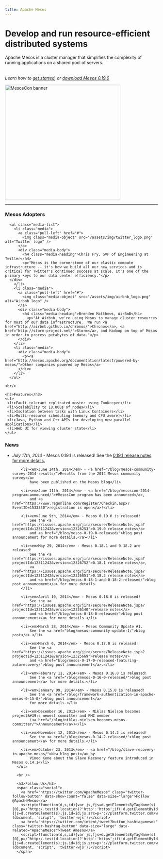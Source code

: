 ```yaml
---
title: Apache Mesos
---
```


<div class="container-fluid homepage jumbotron">
	<div class="row">
	  <div class="col-md-7 nopadding">
	    <h1>Develop and run resource-efficient distributed systems</h1>
	    <p class="lead">Apache Mesos is a cluster manager that simplifies the complexity of running applications on a shared pool of servers.<br /><br /><br /><em>Learn how to <a href="/gettingstarted/">get started</a>, or <a href="/downloads/">download Mesos 0.19.0</a></em></p>
	  </div>
	  <div class="col-md-5">
            <a href="http://events.linuxfoundation.org/events/mesoscon/"><img src="/assets/img/mesoscon-banner-small.png" style="width: 380px" alt="MesosCon banner" /></a>
	  </div>
	</div>
</div>

<hr>

<!-- lowersection -->
<div class="row">
  <div class="col-md-7">
    <h3>Mesos Adopters</h3>

      <ul class="media-list">
        <li class="media">
          <a class="pull-left" href="#">
            <img class="media-object" src="/assets/img/twitter_logo.png" alt="Twitter logo" />
          </a>
          <div class="media-body">
            <h4 class="media-heading">Chris Fry, SVP of Engineering at Twitter</h4>
            <p>"Mesos is the cornerstone of our elastic compute infrastructure -- it's how we build all our new services and is critical for Twitter's continued success at scale. It's one of the primary keys to our data center efficiency."</p>
	  </div>
        </li>
        <li class="media">
          <a class="pull-left" href="#">
            <img class="media-object" src="/assets/img/airbnb_logo.png" alt="Airbnb logo" />
          </a>
          <div class="media-body">
            <h4 class="media-heading">Brenden Matthews, AirBnB</h4>
              <p>"At Airbnb, we're using Mesos to manage cluster resources for most of our data infrastructure.  We run <a href="http://airbnb.github.io/chronos/">Chronos</a>, <a href="http://storm-project.net/">Storm</a>, and Hadoop on top of Mesos in order to process petabytes of data."</p>
          </div>
        </li>
        <li class="media">
          <div class="media-body">
            <p><a href="http://mesos.apache.org/documentation/latest/powered-by-mesos/">Other companies powered by Mesos</a>
          </div>
        </li>
      </ul>

    <br/>

    <h3>Features</h3>
    <ul>
     <li>Fault-tolerant replicated master using ZooKeeper</li>
     <li>Scalability to 10,000s of nodes</li>
     <li>Isolation between tasks with Linux Containers</li>
     <li>Multi-resource scheduling (memory and CPU aware)</li>
     <li>Java, Python and C++ APIs for developing new parallel applications</li>
     <li>Web UI for viewing cluster state</li>
    </ul>
  </div>
  <div class="col-md-5">
    <h3>News</h3>
      <ul>
        <li><em>July 17th, 2014</em> - Mesos 0.19.1 is released!
            See the <a href="https://issues.apache.org/jira/secure/ReleaseNote.jspa?projectId=12311242&version=12327173">0.19.1 release notes for more details.</a></li>
        
        <li><em>June 24th, 2014</em> - <a href="/blog/mesos-community-survey-2014-results/">Results from the 2014 Mesos community survey</a>
            have been published on the Mesos blog</li>

        <li><em>June 11th, 2014</em> - <a href="/blog/mesoscon-2014-program-announced/">#MesosCon program has been announced</a>,
            and <a href="https://www.regonline.com/Register/Checkin.aspx?EventID=1533330">registration is open</a>!</li>
				
        <li><em>June 9th, 2014</em> - Mesos 0.19.0 is released!
            See the <a href="https://issues.apache.org/jira/secure/ReleaseNote.jspa?projectId=12311242&version=12326253">0.19.0 release notes</a>
            and <a href="/blog/mesos-0-19-0-released/">blog post announcement for more details.</a></li>
        
        <li><em>May 29, 2014</em> - Mesos 0.18.1 and 0.18.2 are released!
            See the <a href="https://issues.apache.org/jira/secure/ReleaseNote.jspa?projectId=12311242&version=12326752">0.18.1 release notes</a>,
            <a href="https://issues.apache.org/jira/secure/ReleaseNote.jspa?projectId=12311242&version=12326851">0.18.2 release notes</a>
            and <a href="/blog/mesos-0-18-1-and-0-18-2-released/">blog post announcement</a> for more details.
        </li>
        
        <li><em>April 10, 2014</em> - Mesos 0.18.0 is released!
            See the <a href="https://issues.apache.org/jira/secure/ReleaseNote.jspa?projectId=12311242&version=12326140">release notes</a>
            and <a href="/blog/mesos-0-18-0-released/">blog post announcement</a> for more details.</li>
        
        <li><em>March 28, 2014</em> - Mesos Community Update #1.
            See the <a href="blog/mesos-community-update-1/">blog post</a>.</li>
          
        <li><em>March 6, 2014</em> - Mesos 0.17.0 is released!
            See the <a href="https://issues.apache.org/jira/secure/ReleaseNote.jspa?projectId=12311242&version=12325669">release notes</a>
            and <a href="blog/mesos-0-17-0-released-featuring-autorecovery/">blog post announcement</a>.</li>

        <li><em>Feburary 11, 2014</em> - Mesos 0.16.0 is released!
            See the <a href="/blog/mesos-0-16-0-released/">blog post announcement</a> for more details.</li>

        <li><em>January 09, 2014</em> - Mesos 0.15.0 is released!
            See the <a href="/blog/framework-authentication-in-apache-mesos-0-15-0/">blog post announcement</a>
            for more details.</li>

        <li><em>December 16, 2013</em> - Niklas Nielson becomes project&#39;s newest committer and PMC member
            (<a href="/blog/niklas-nielsen-becomes-mesos-committer/">Announcement</a>)</li>

        <li><em>November 12, 2013</em> - Mesos 0.14.2 is released!
            See the <a href="/blog/mesos-0-14-2-released/">blog post announcement</a> for more details.</li>

        <li><em>October 23, 2013</em> - <a href="/blog/slave-recovery-in-apache-mesos/">New blog post</a> by
            Vinod Kone about the Slave Recovery feature introduced in Mesos 0.14.1</li>
      </ul>

      <br />

      <h3>Follow Us</h3>
      <span class="social">
        <a href="https://twitter.com/ApacheMesos" class="twitter-follow-button" data-show-count="false" data-size="large">Follow @ApacheMesos</a>
        <script>!function(d,s,id){var js,fjs=d.getElementsByTagName(s)[0],p=/^http:/.test(d.location)?'http':'https';if(!d.getElementById(id)){js=d.createElement(s);js.id=id;js.src=p+'://platform.twitter.com/widgets.js';fjs.parentNode.insertBefore(js,fjs);}}(document, 'script', 'twitter-wjs');</script>
        <a href="https://twitter.com/intent/tweet?button_hashtag=mesos" class="twitter-hashtag-button" data-size="large" data-related="ApacheMesos">Tweet #mesos</a>
        <script>!function(d,s,id){var js,fjs=d.getElementsByTagName(s)[0],p=/^http:/.test(d.location)?'http':'https';if(!d.getElementById(id)){js=d.createElement(s);js.id=id;js.src=p+'://platform.twitter.com/widgets.js';fjs.parentNode.insertBefore(js,fjs);}}(document, 'script', 'twitter-wjs');</script>
      </span>
 </div>
</div>
<!-- /lowersection -->

